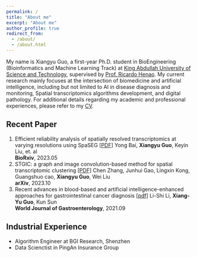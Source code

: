 ```yaml
---
permalink: /
title: "About me"
excerpt: "About me"
author_profile: true
redirect_from: 
  - /about/
  - /about.html
---
```


My name is Xiangyu Guo, a first-year Ph.D. student in BioEngineering (Bioinformatics and Machine Learning Track) at [King Abdullah University of Science and Technology](https://www.kaust.edu.sa/en), supervised by [Prof. Ricardo Henao](https://scholar.google.com/citations?user=p_mm4-YAAAAJ&hl=en). My current research mainly focuses at the intersection of biomedicine and artificial intelligence, including but not limited to AI in disease diagnosis and monitoring, Spatial transcriptomics algorithms development, and digital pathology. For additional details regarding my academic and professional experiences, please refer to my [CV](../files/CV-KAUST.pdf).


## Recent Paper
1. Efficient reliability analysis of spatially resolved transcriptomics at varying resolutions using SpaSEG [[PDF]](https://www.biorxiv.org/content/10.1101/2022.11.16.516728v2.full.pdf) Yong Bai, **Xiangyu Guo**, Keyin Liu, et. al <br /> **BioRxiv**, 2023.05
2. STGIC: a graph and image convolution-based method for spatial transcriptomic clustering [[PDF]](https://arxiv.org/pdf/2303.10657.pdf) Chen Zhang, Junhui Gao, Lingxin Kong, Guangshuo cao, **Xiangyu Guo**, Wei Liu  <br /> **arXiv**, 2023.10
3. Recent advances in blood-based and artificial intelligence-enhanced approaches for gastrointestinal cancer diagnosis [[pdf]](https://www.ncbi.nlm.nih.gov/pmc/articles/PMC8473600/pdf/WJG-27-5666.pdf) Li-Shi Li, **Xiang-Yu Guo**, Kun Sun <br /> **World Journal of Gastroenterology**, 2021.09


## Industrial Experience

- Algorithm Engineer at BGI Research, Shenzhen
- Data Scienctist in PingAn Insurance Group